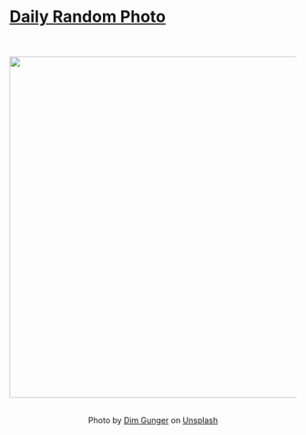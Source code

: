 # [Daily Random Photo](https://www.dailyrandomphoto.com/)

<div align="center">
  <br>
  <br>
  <a href="https://www.dailyrandomphoto.com/p/2021/2021-05-12/"><img src="https://images.unsplash.com/photo-1619529079006-873f44d61e1e?crop=entropy&cs=tinysrgb&fit=max&fm=jpg&ixid=Mnw3NzUwOHwwfDF8cmFuZG9tfHx8fHx8fHx8MTYyMDc3ODA2NA&ixlib=rb-1.2.1&q=80&w=1080" width="600px"></a>
  <br>
  <br>
  <p class="has-text-grey">Photo by <a href="https://unsplash.com/@gundim?utm_source=Daily%20Random%20Photo&amp;utm_medium=referral" target="_blank" rel="noopener noreferrer">Dim Gunger</a> on <a href="https://unsplash.com/photos/iCVkB9YKeSQ?utm_source=Daily%20Random%20Photo&amp;utm_medium=referral" target="_blank" rel="noopener noreferrer">Unsplash</a></p>
</div>

